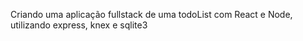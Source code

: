 Criando uma aplicação fullstack de uma todoList com React e Node, utilizando express, knex e sqlite3
